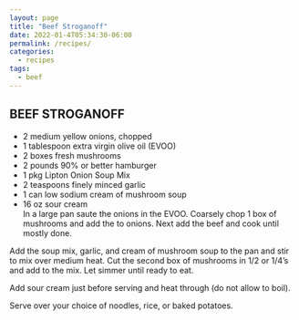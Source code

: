 ```yaml
---
layout: page
title: "Beef Stroganoff"
date: 2022-01-4T05:34:30-06:00
permalink: /recipes/
categories:
  - recipes
tags:
  - beef
---
```

## BEEF STROGANOFF
- 2 medium yellow onions, chopped
- 1 tablespoon extra virgin olive oil (EVOO)
- 2 boxes fresh mushrooms
- 2 pounds 90% or better hamburger
- 1 pkg Lipton Onion Soup Mix
- 2 teaspoons finely minced garlic
- 1 can low sodium cream of mushroom soup
- 16 oz sour cream  
In a large pan saute the onions in the EVOO. Coarsely chop 1 box of mushrooms and add the to onions. Next add the beef and cook until mostly done.

Add the soup mix, garlic, and cream of mushroom soup to the pan and stir to mix over medium heat. Cut the second box of mushrooms in 1/2 or 1/4’s and add to the mix. Let simmer until ready to eat.

Add sour cream just before serving and heat through (do not allow to boil).

Serve over your choice of noodles, rice, or baked potatoes.
